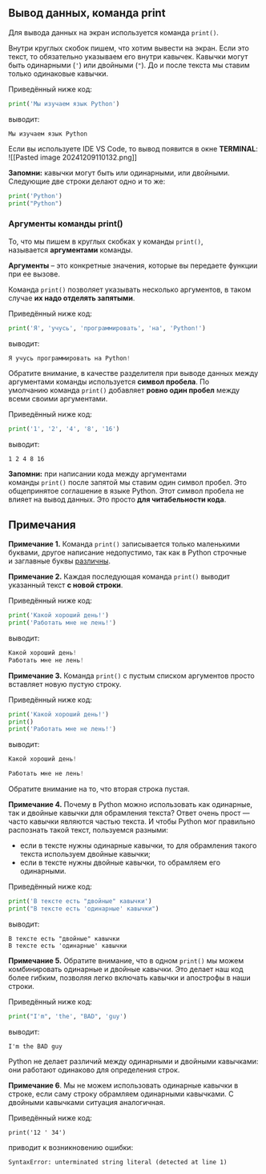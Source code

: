 ## Вывод данных, команда print

Для вывода данных на экран используется команда `print()`.

Внутри круглых скобок пишем, что хотим вывести на экран. Если это текст, то обязательно указываем его внутри кавычек. Кавычки могут быть одинарными (`'`) или двойными (`"`). До и после текста мы ставим только одинаковые кавычки.

Приведённый ниже код:

```python
print('Мы изучаем язык Python')
```

выводит:

```no-highlight
Мы изучаем язык Python
```

Если вы используете IDE VS Code, то вывод появится в окне **TERMINAL**:
![[Pasted image 20241209110132.png]]

**Запомни:** кавычки могут быть или одинарными, или двойными. Следующие две строки делают одно и то же:

```python
print('Python')
print("Python")
```

### Аргументы команды print()

То, что мы пишем в круглых скобках у команды `print()`, называется **аргументами** команды.

**Аргументы** – это конкретные значения, которые вы передаете функции при ее вызове.

Команда `print()` позволяет указывать несколько аргументов, в таком случае **их надо отделять запятыми**.

Приведённый ниже код:

```python
print('Я', 'учусь', 'программировать', 'на', 'Python!')
```

выводит:

```python
Я учусь программировать на Python!
```

Обратите внимание, в качестве разделителя при выводе данных между аргументами команды используется **символ пробела**. По умолчанию команда `print()` добавляет **ровно один пробел** между всеми своими аргументами.

Приведённый ниже код:

```python
print('1', '2', '4', '8', '16')
```

выводит:

```no-highlight
1 2 4 8 16
```

**Запомни:** при написании кода между аргументами команды `print()` после запятой мы ставим один символ пробел. Это общепринятое соглашение в языке Python. Этот символ пробела не влияет на вывод данных. Это просто **для читабельности кода**.

## Примечания

**Примечание 1.** Команда `print()` записывается только маленькими буквами, другое написание недопустимо, так как в Python строчные и заглавные буквы [различны](https://ru.wikipedia.org/wiki/%D0%A7%D1%83%D0%B2%D1%81%D1%82%D0%B2%D0%B8%D1%82%D0%B5%D0%BB%D1%8C%D0%BD%D0%BE%D1%81%D1%82%D1%8C_%D0%BA_%D1%80%D0%B5%D0%B3%D0%B8%D1%81%D1%82%D1%80%D1%83_%D1%81%D0%B8%D0%BC%D0%B2%D0%BE%D0%BB%D0%BE%D0%B2).

**Примечание 2.** Каждая последующая команда `print()` выводит указанный текст **с новой строки**.

Приведённый ниже код:

```python
print('Какой хороший день!')
print('Работать мне не лень!')
```

выводит:

```python
Какой хороший день! 
Работать мне не лень!
```

**Примечание 3.** Команда `print()` с пустым списком аргументов просто вставляет новую пустую строку.

Приведённый ниже код:

```python
print('Какой хороший день!')
print()
print('Работать мне не лень!')
```

выводит:

```python
Какой хороший день!

Работать мне не лень!
```

Обратите внимание на то, что вторая строка пустая.

**Примечание 4.** Почему в Python можно использовать как одинарные, так и двойные кавычки для обрамления текста? Ответ очень прост — часто кавычки являются частью текста. И чтобы Python мог правильно распознать такой текст, пользуемся разными:

- если в тексте нужны одинарные кавычки, то для обрамления такого текста используем двойные кавычки;
- если в тексте нужны двойные кавычки, то обрамляем его одинарными.

Приведённый ниже код:

```python
print('В тексте есть "двойные" кавычки')
print("В тексте есть 'одинарные' кавычки")
```

выводит:

```no-highlight
В тексте есть "двойные" кавычки
В тексте есть 'одинарные' кавычки
```

**Примечание 5.** Обратите внимание, что в одном `print()` мы можем комбинировать одинарные и двойные кавычки. Это делает наш код более гибким, позволяя легко включать кавычки и апострофы в наши строки.

Приведённый ниже код:

```python
print("I'm", 'the', "BAD", 'guy')
```

выводит:

```no-highlight
I'm the BAD guy
```

Python не делает различий между одинарными и двойными кавычками: они работают одинаково для определения строк.

**Примечание 6**. Мы не можем использовать одинарные кавычки в строке, если саму строку обрамляем одинарными кавычками. С двойными кавычками ситуация аналогичная.

Приведённый ниже код:

```no-highlight
print('12 ' 34')
```

приводит к возникновению ошибки:

```no-highlight
SyntaxError: unterminated string literal (detected at line 1)
```